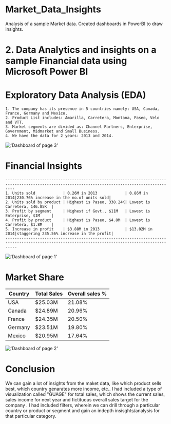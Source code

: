 # Market_Data_Insights
Analysis of a sample Market data. Created dashboards in PowerBI to draw insights.
# 2. Data Analytics and insights on a sample Financial data using Microsoft Power BI
# Exploratory Data Analysis (EDA)
    1. The company has its presence in 5 countries namely: USA, Canada, France, Germany and Mexico.
    2. Product List includes: Amarilla, Carretera, Montana, Paseo, Velo and VTT.
    3. Market segments are divided as: Channel Partners, Enterprise, Government, Midmarket and Small Business.
    4. We have the data for 2 years: 2013 and 2014.

 !['Dashboard of page 3'](Images/dash2a.png)
 
# Financial Insights
    ------------------------------------------------------------------------------------------------------------------------------------------------
    1. Units sold            | 0.26M in 2013            | 0.86M in 2014|230.76% increase in the no.of units sold|
    2. Units sold by product | Highest is Paseo, 338.24K| Lowest is Carretera, 146.85K  |
    3. Profit by segment     | Highest if Govt., $11M   | Lowest is Enterprise, $1M     |
    4. Profit by product     | Highest is Paseo, $4.8M  | Lowest is Carretera, $1.8M    |
    5. Increase in profit    | $3.88M in 2013           | $13.02M in 2014|staggering 235.56% increase in the profit| 
    -------------------------------------------------------------------------------------------------------------------------------------------------
 !['Dashboard of page 1'](Images/dash3a.png)

 
# Market Share 
| Country | Total Sales | Overall sales % |
|---------|-------------|-----------------|
| USA     | $25.03M     | 21.08%          |
| Canada  | $24.89M     | 20.96%          |
| France  | $24.35M     | 20.50%          |
| Germany | $23.51M     | 19.80%          |
| Mexico  | $20.95M     | 17.64%          |

!['Dashboard of page 2'](Images/dash1a.png)

# Conclusion
We can gain a lot of insights from the maket data, like which product sells best, which country genarates more income, etc.. I had included a type of visualization called "GUAGE" for total sales, which shows the current sales, sales income for next year and fictituous overall sales target for the company . I had included filters, wherein we can drill through a particular country or product or segment and gain an indepth insisghts/analysis for that particular category. 
